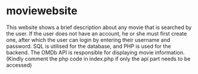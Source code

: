 # moviewebsite
This website shows a brief description about any movie that is searched by the user. If the user does not have an account, he or she must first create one, after which the user can login by entering their username and password. SQL is utilised for the database, and PHP is used for the backend. The OMDb API is responsible for displaying movie information. (Kindly comment the php code in index.php if only the api part needs to be accessed) 
